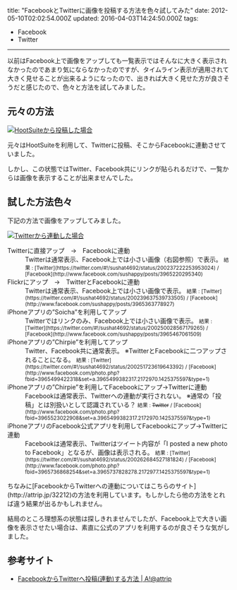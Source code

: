 title: "FacebookとTwitterに画像を投稿する方法を色々試してみた"
date: 2012-05-10T02:02:54.000Z
updated: 2016-04-03T14:24:50.000Z
tags: 
  - Facebook
  - Twitter
---

以前はFacebook上で画像をアップしても一覧表示ではそんなに大きく表示されなかったのであまり気にならなかったのですが、タイムライン表示が適用されて大きく見せることが出来るようになったので、出きれば大きく見せた方が良さそうだと感じたので、色々と方法を試してみました。


## 元々の方法

[![HootSuiteから投稿した場合](/content/images/2016/04/hootsuite.png "HootSuiteから投稿した場合")](/content/images/2016/04/hootsuite.png)

元々はHootSuiteを利用して、Twitterに投稿、そこからFacebookに連動させていました。

しかし、この状態ではTwitter、Facebook共にリンクが貼られるだけで、一覧からは画像を表示することが出来ませんでした。


## 試した方法色々

下記の方法で画像をアップしてみました。

[![Twitterから連動した場合](/content/images/2016/04/normaltwitter.png "Twitterから連動した場合")](/content/images/2016/04/normaltwitter.png)

<dl><dt>Twitterに直接アップ　→　Facebookに連動</dt><dd>Twitterは通常表示、Facebook上では小さい画像（右図参照）で表示。  
<small>結果 : [Twitter](https://twitter.com/#!/sushat4692/status/200237222253953024) / [Facebook](http://www.facebook.com/sushappy/posts/3965220295340)</small></dd><dt>Flickrにアップ　→　TwitterとFacebookに連動</dt><dd>Twitterは通常表示、Facebook上では小さい画像で表示。  
<small>結果 : [Twitter](https://twitter.com/#!/sushat4692/status/200239637539733505) / [Facebook](http://www.facebook.com/sushappy/posts/3965363778927)</small></dd><dt>iPhoneアプリの”Soicha”を利用してアップ</dt><dd>Twitterではリンクのみ、Facebook上では小さい画像で表示。  
<small>結果 : [Twitter](https://twitter.com/#!/sushat4692/status/200250028567179265) / [Facebook](http://www.facebook.com/sushappy/posts/3965467061509)</small></dd><dt>iPhoneアプリの”Chirpie”を利用してアップ</dt><dd>Twitter、Facebook共に通常表示。  
 ※TwitterとFacebookに二つアップされることになる。  
<small>結果 : [Twitter](https://twitter.com/#!/sushat4692/status/200251723619643392) / [Facebook](http://www.facebook.com/photo.php?fbid=3965499422318&set=a.3965499382317.2172970.1425375597&type=1)</small></dd><dt>iPhoneアプリの”Chirpie”を利用してFacebookにアップ→Twitterに連動</dt><dd>Facebookは通常表示、Twitterへの連動が実行されない。  
 ※通常の「投稿」とは別扱いとして認識されている？  
<small>結果 : <del>Twitter</del> / [Facebook](http://www.facebook.com/photo.php?fbid=3965523022908&set=a.3965499382317.2172970.1425375597&type=1)</small></dd><dt>iPhoneアプリのFacebook公式アプリを利用してFacebookにアップ→Twitterに連動</dt><dd>Facebookは通常表示、Twitterはツイート内容が「I posted a new photo to Facebook」となるが、画像は表示される。  
<small>結果 : [Twitter](https://twitter.com/#!/sushat4692/status/200262684527181824) / [Facebook](http://www.facebook.com/photo.php?fbid=3965736868254&set=a.3965737828278.2172977.1425375597&type=1)</small></dd></dl>ちなみに[FacebookからTwitterへの連動についてはこちらのサイト](http://attrip.jp/32212)の方法を利用しています。もしかしたら他の方法をとれば違う結果が出るかもしれません。

結局のところ理想系の状態は探しきれませんでしたが、Facebook上で大きい画像を表示させたい場合は、素直に公式のアプリを利用するのが良さそうな気がしました。


## 参考サイト

- [FacebookからTwitterへ投稿(連動)する方法 | A!@attrip](http://attrip.jp/32212)